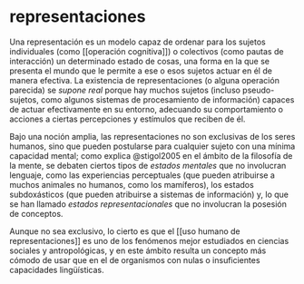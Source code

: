 # representaciones
Una representación es un modelo capaz de ordenar para los sujetos individuales (como [[operación cognitiva]]) o colectivos (como pautas de interacción) un determinado estado de cosas, una forma en la que se presenta el mundo que le permite a ese o esos sujetos actuar en él de manera efectiva. La existencia de representaciones (o alguna operación parecida) se *supone real* porque hay muchos sujetos (incluso pseudo-sujetos, como algunos sistemas de procesamiento de información) capaces de actuar efectivamente en su entorno, adecuando su comportamiento o acciones a ciertas percepciones y estímulos que reciben de él.

Bajo una noción amplia, las representaciones no son exclusivas de los seres humanos, sino que pueden postularse para cualquier sujeto con una mínima capacidad mental; como explica @stigol2005 en el ámbito de la filosofía de la mente, se debaten ciertos tipos de *estados mentales* que no involucran lenguaje, como las experiencias perceptuales (que pueden atribuirse a muchos animales no humanos, como los mamíferos), los estados subdoxásticos (que pueden atribuirse a sistemas de información) y, lo que se han llamado *estados representacionales* que no involucran la posesión de conceptos.

Aunque no sea exclusivo, lo cierto es que el [[uso humano de representaciones]] es uno de los fenómenos mejor estudiados en ciencias sociales y antropológicas, y en este ámbito resulta un concepto más cómodo de usar que en el de organismos con nulas o insuficientes capacidades lingüísticas.
